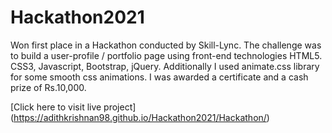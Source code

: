 # Hackathon2021
Won first place in a Hackathon conducted by Skill-Lync. The challenge was to build a user-profile / portfolio page using front-end technologies HTML5. CSS3, Javascript, Bootstrap, jQuery. Additionally I used animate.css library for some smooth css animations. I was awarded a certificate and a cash prize of Rs.10,000. 

[Click here to visit live project] (https://adithkrishnan98.github.io/Hackathon2021/Hackathon/)
